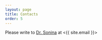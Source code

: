 ```yaml
---
layout: page
title: Contacts
order: 5
---
```


Please write to [Dr. Sonina][1] at <{{ site.email }}>

[1]: https://www.utsc.utoronto.ca/dls/snejina-sonina "Snejina Sonina on University of Toronto Scarborough site"
